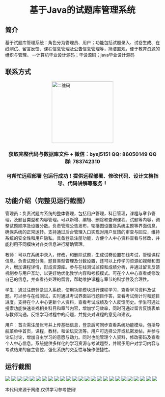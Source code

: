<p><h1 align="center">基于Java的试题库管理系统</h1></p>

## 简介
基于试题库管理系统：角色分为管理员、用户；功能包括试题录入、试卷生成、在线测试、留言反馈、课程信息管理及公告信息管理等，简洁直观，便于教育资源的组织与管理。    --计算机毕业设计源码；毕设源码；java毕业设计源码


## 联系方式
<img src="https://bs-1329754181.cos.ap-shanghai.myqcloud.com/wx.jpg" alt="二维码" style="display: block; margin: 0 auto;" width="200px">
<p><h3 align="center">获取完整代码与数据库文件 + 微信：bysj5151 QQ: 86050149 QQ群: 783742310</h3></p>
<p><h3 align="center">可帮忙远程部署 包运行成功！提供远程部署、修改代码、设计文档指导、代码讲解等服务！</h3></p>

## 功能介绍（完整见运行截图）
管理员：负责试题库系统的整体管理，包括用户管理，科目管理，课程与章节管理，及题目类型和内容管理。可以新增、编辑、删除和查询课程、试题等内容，调整试题顺序及设置分数。负责管理公告发布，轮播图设置及系统主题等界面信息，确保系统的正常运转。支持通过后台管理入口实现对用户反馈的审查与回应，维持系统的安全性和用户隐私。具备登录注册功能，方便个人中心资料查看与修改，并能利用不同模块对各类信息进行精确管理。

教师：可以在系统中录入，修改，和删除试题，生成试卷设置在线考试，管理课程信息。负责试题分类，题目类型管理及分数设置，还可以上传学习资源如视频和图片，增加课程详情，形成资源库。参与在线测试监控和成绩分析，并通过留言反馈机制参与用户互动，以更好地优化教学内容和考核模式。可在个人中心查看或修改自己的信息，并查看待处理的留言，帮助维护课程与章节的科学性及合理性。

学生：通过注册登录进入系统，使用功能模块进行课程学习，查看学习资料及试题。可以参与在线测试，实时通过考试界面进行题目作答，查看考试倒计时和题目进度。支持在个人中心更新个人资料，查看考试成绩及个人反馈历史。学生可通过搜索功能快速查找相关科目和章节内容，增加学习效率，同时可通过留言反馈表单与教师沟通，反馈学习过程中的问题，并提交对课程的意见和建议。

用户：首次需注册账号并上传基础信息，登录后可同步查看系统功能模块，包括导航菜单中首页，课程，教材，和论坛交流等。用户可选择公开或私密发帖，并参与论坛讨论，增加自主学习的意愿与动力。同时也能管理个人资料，修改密码及查看个人中心信息。系统提供多样化的学习资源与考试题型，并赋予用户对学习内容与考试结果的自主管控，强化系统的交互性与操作便捷性。


## 运行截图
![](https://bs-1329754181.cos.ap-shanghai.myqcloud.com/ssm/JavaQuestionBankManagementSystem/img/001.jpg)
![](https://bs-1329754181.cos.ap-shanghai.myqcloud.com/ssm/JavaQuestionBankManagementSystem/img/002.jpg)
![](https://bs-1329754181.cos.ap-shanghai.myqcloud.com/ssm/JavaQuestionBankManagementSystem/img/003.jpg)
![](https://bs-1329754181.cos.ap-shanghai.myqcloud.com/ssm/JavaQuestionBankManagementSystem/img/004.jpg)
![](https://bs-1329754181.cos.ap-shanghai.myqcloud.com/ssm/JavaQuestionBankManagementSystem/img/005.jpg)
![](https://bs-1329754181.cos.ap-shanghai.myqcloud.com/ssm/JavaQuestionBankManagementSystem/img/006.jpg)
![](https://bs-1329754181.cos.ap-shanghai.myqcloud.com/ssm/JavaQuestionBankManagementSystem/img/007.jpg)
![](https://bs-1329754181.cos.ap-shanghai.myqcloud.com/ssm/JavaQuestionBankManagementSystem/img/008.jpg)
![](https://bs-1329754181.cos.ap-shanghai.myqcloud.com/ssm/JavaQuestionBankManagementSystem/img/009.jpg)
![](https://bs-1329754181.cos.ap-shanghai.myqcloud.com/ssm/JavaQuestionBankManagementSystem/img/010.jpg)
![](https://bs-1329754181.cos.ap-shanghai.myqcloud.com/ssm/JavaQuestionBankManagementSystem/img/011.jpg)
![](https://bs-1329754181.cos.ap-shanghai.myqcloud.com/ssm/JavaQuestionBankManagementSystem/img/012.jpg)
![](https://bs-1329754181.cos.ap-shanghai.myqcloud.com/ssm/JavaQuestionBankManagementSystem/img/013.jpg)
![](https://bs-1329754181.cos.ap-shanghai.myqcloud.com/ssm/JavaQuestionBankManagementSystem/img/014.jpg)
![](https://bs-1329754181.cos.ap-shanghai.myqcloud.com/ssm/JavaQuestionBankManagementSystem/img/015.jpg)
![](https://bs-1329754181.cos.ap-shanghai.myqcloud.com/ssm/JavaQuestionBankManagementSystem/img/016.jpg)
![](https://bs-1329754181.cos.ap-shanghai.myqcloud.com/ssm/JavaQuestionBankManagementSystem/img/017.jpg)
![](https://bs-1329754181.cos.ap-shanghai.myqcloud.com/ssm/JavaQuestionBankManagementSystem/img/018.jpg)
![](https://bs-1329754181.cos.ap-shanghai.myqcloud.com/ssm/JavaQuestionBankManagementSystem/img/019.jpg)
![](https://bs-1329754181.cos.ap-shanghai.myqcloud.com/ssm/JavaQuestionBankManagementSystem/img/020.jpg)
![](https://bs-1329754181.cos.ap-shanghai.myqcloud.com/ssm/JavaQuestionBankManagementSystem/img/021.jpg)
![](https://bs-1329754181.cos.ap-shanghai.myqcloud.com/ssm/JavaQuestionBankManagementSystem/img/022.jpg)
![](https://bs-1329754181.cos.ap-shanghai.myqcloud.com/ssm/JavaQuestionBankManagementSystem/img/023.jpg)
![](https://bs-1329754181.cos.ap-shanghai.myqcloud.com/ssm/JavaQuestionBankManagementSystem/img/024.jpg)
![](https://bs-1329754181.cos.ap-shanghai.myqcloud.com/ssm/JavaQuestionBankManagementSystem/img/025.jpg)

<p>本代码来源于网络,仅供学习参考使用!</p>
